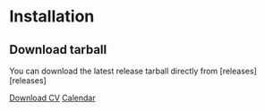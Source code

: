 # Installation

## Download tarball

You can download the latest release tarball directly from [releases][releases]

<div markdown="1" class="header-buttons">
    <a href="#" target="_blank" class="btn btn-primary">Download CV</a>
    <a href="#" target="_blank" class="btn btn-primary">Calendar</a>
</div>